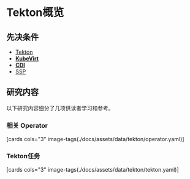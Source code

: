 # Tekton概览

## 先决条件

<div class="grid cards" markdown>

-  [Tekton](https://tekton.dev/)
-  __[KubeVirt]__
-  __[CDI]__
-  [SSP](https://github.com/kubevirt/ssp-operator)

</div>

  [KubeVirt]: ../../index.md
  [CDI]: ../../../cdi/index.md

## 研究内容

以下研究内容细分了几项供读者学习和参考。

### 相关 Operator

[cards cols="3" image-tags(./docs/assets/data/tekton/operator.yaml)]

### Tekton任务

[cards cols="3" image-tags(./docs/assets/data/tekton/tekton.yaml)]

